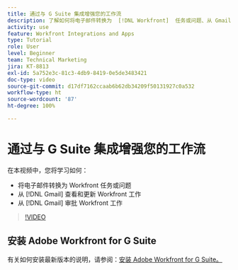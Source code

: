 ```yaml
---
title: 通过与 G Suite 集成增强您的工作流
description: 了解如何将电子邮件转换为  [!DNL Workfront]  任务或问题、从 Gmail 查看和更新  [!DNL Workfront]  工作，以及从 Gmail 审批  [!DNL Workfront]  工作。
activity: use
feature: Workfront Integrations and Apps
type: Tutorial
role: User
level: Beginner
team: Technical Marketing
jira: KT-8813
exl-id: 5a752e3c-81c3-4db9-8419-0e5de3483421
doc-type: video
source-git-commit: d17df7162ccaab6b62db34209f50131927c0a532
workflow-type: ht
source-wordcount: '87'
ht-degree: 100%

---
```


# 通过与 G Suite 集成增强您的工作流

在本视频中，您将学习如何：

* 将电子邮件转换为 Workfront 任务或问题
* 从 [!DNL Gmail] 查看和更新 Workfront 工作
* 从 [!DNL Gmail] 审批 Workfront 工作

>[!VIDEO](https://video.tv.adobe.com/v/335114/?quality=12&learn=on&enablevpops)

## 安装 Adobe Workfront for G Suite

有关如何安装最新版本的说明，请参阅：[安装 Adobe Workfront for G Suite。](https://experienceleague.adobe.com/docs/workfront/using/adobe-workfront-integrations/workfront-for-g-suite/install-workfront-for-gsuite.html?lang=zh-Hans)
